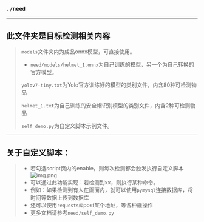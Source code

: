 ### `./need`

---

## 此文件夹是目标检测相关内容

> `models`文件夹内为成品onnx模型，可直接使用。
> * `need/models/helmet_1.onnx`为自己训练的模型，另一个为自己转换的官方模型。
>
> `yolov7-tiny.txt`为Yolo官方训练好的模型的类别文件，内含80种可检测物品
>
> `helmet_1.txt`为自己训练的安全帽识别模型的类别文件，内含2种可检测物品
> 
> `self_demo.py`为自定义脚本示例文件。

---

## 关于自定义脚本：
> * 若勾选script页内的enable，则每次检测都会触发执行自定义脚本![img.png](https://img-blog.csdnimg.cn/88111b352a864e72860229a0e42097ee.png#pic_center)
> * 可以通过此功能实现：若检测到xx，则执行某种命令。
> * 例如：如果检测到有人在画面内，就可以使用`pymysql`连接数据库，将时间等数据上传到数据库
> * 还可以使用`requests库`post某个地址，等各种骚操作
> * 更多文档请参考`need/self_demo.py`